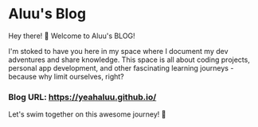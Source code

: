 # Aluu's Blog

Hey there! 👋 Welcome to Aluu's BLOG!

I'm stoked to have you here in my space where I document my dev adventures and share knowledge. This space is all about coding projects, personal app development, and other fascinating learning journeys - because why limit ourselves, right?

### Blog URL: https://yeahaluu.github.io/

Let's swim together on this awesome journey! 🌊


